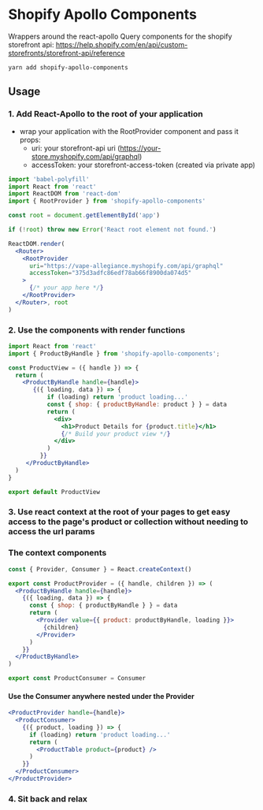 # Shopify Apollo Components

Wrappers around the react-apollo Query components for the shopify storefront api: https://help.shopify.com/en/api/custom-storefronts/storefront-api/reference

`yarn add shopify-apollo-components`

## Usage

### 1. Add React-Apollo to the root of your application

* wrap your application with the RootProvider component and pass it props:
  * uri: your storefront-api uri (https://your-store.myshopify.com/api/graphql)
  * accessToken: your storefront-access-token (created via private app) 


```jsx harmony
import 'babel-polyfill'
import React from 'react'
import ReactDOM from 'react-dom'
import { RootProvider } from 'shopify-apollo-components'

const root = document.getElementById('app')

if (!root) throw new Error('React root element not found.')

ReactDOM.render(
  <Router>
    <RootProvider
      uri="https://vape-allegiance.myshopify.com/api/graphql"
      accessToken="375d3adfc86edf78ab66f8900da074d5"
    >
      {/* your app here */}
    </RootProvider>
  </Router>, root
)
``` 

### 2. Use the components with render functions

```jsx harmony
import React from 'react'
import { ProductByHandle } from 'shopify-apollo-components';

const ProductView = ({ handle }) => {
  return (
    <ProductByHandle handle={handle}>
       {({ loading, data }) => {
           if (loading) return 'product loading...'
           const { shop: { productByHandle: product } } = data
           return (
             <div>
               <h1>Product Details for {product.title}</h1>
               {/* Build your product view */}
             </div>
           )
         }}
     </ProductByHandle>
  )
}

export default ProductView
```

### 3. Use react context at the root of your pages to get easy access to the page's product or collection without needing to access the url params
### The context components
```jsx harmony
const { Provider, Consumer } = React.createContext()

export const ProductProvider = ({ handle, children }) => (
  <ProductByHandle handle={handle}>
    {({ loading, data }) => {
      const { shop: { productByHandle } } = data
      return (
        <Provider value={{ product: productByHandle, loading }}>
          {children}
        </Provider>
      )
    }}
  </ProductByHandle>
)

export const ProductConsumer = Consumer

```

#### Use the Consumer anywhere nested under the Provider
```jsx harmony
<ProductProvider handle={handle}>
  <ProductConsumer>
    {({ product, loading }) => {
      if (loading) return 'product loading...'
      return (
        <ProductTable product={product} />
      )
    }}
  </ProductConsumer>
</ProductProvider>
```

### 4. Sit back and relax
